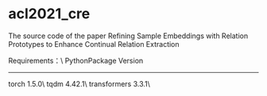 # acl2021_cre
The source code of the paper Refining Sample Embeddings with Relation Prototypes to Enhance Continual Relation Extraction

Requirements：\\
PythonPackage    Version  
-------------------- ---------
torch				 1.5.0\\
tqdm				 4.42.1\\
transformers		 3.3.1\\
